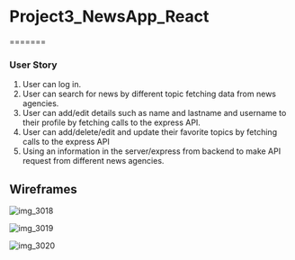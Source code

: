# Project3_NewsApp_React
=======

### User Story
1.	User can log in.
2.	User can search for news by different topic fetching data from news agencies.
3.	User can add/edit details such as name and lastname and username to their profile by fetching calls to the express API.
4.	User can add/delete/edit and update their favorite topics by fetching calls to the express API 
5.	Using an information in the server/express from backend to make API request from different news agencies.

## Wireframes

![img_3018](https://user-images.githubusercontent.com/26368039/53670620-9a88c300-3c38-11e9-850c-4e7329f00f87.jpg)

![img_3019](https://user-images.githubusercontent.com/26368039/53670692-c5731700-3c38-11e9-83aa-7591a22bde81.jpg)

![img_3020](https://user-images.githubusercontent.com/26368039/53670727-ecc9e400-3c38-11e9-82cf-6cfb2faececa.jpg)


